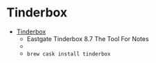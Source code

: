 # Tinderbox
- [Tinderbox](https://eastgate.com/Tinderbox/)
  -  Eastgate Tinderbox 8.7  The Tool For Notes 
  - 
  - `brew cask install tinderbox`
